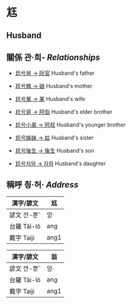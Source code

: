 # 尪
##  Husband

## 關係 관·희- _Relationships_

- [尪兮爸 → 阮官](member57.md) Husband's father

- [尪兮媽 → 娘](member58.md) Husband's mother

- [尪兮某 → 某](member18.md) Husband's wife

- [尪兮哥 → 阿伯](member59.md) Husband's elder brother

- [尪兮小弟 → 阿叔](member60.md) Husband's younger brother

- [尪兮姊妹 → 姑](member61.md) Husband's sister

- [尪兮後生 → 後生](member19.md) Husband's son

- [尪兮자와 → 자와](member20.md) Husband's daughter



## 稱呼 칑·허· _Address_

漢字/諺文 | 尪
--- | ---
諺文 깐-뿐ˆ | 앙·
台羅 Tâi-lô | ang
戴字 Taiji | ang1


漢字/諺文 | 翁
--- | ---
諺文 깐-뿐ˆ | 앙·
台羅 Tâi-lô | ang
戴字 Taiji | ang1


